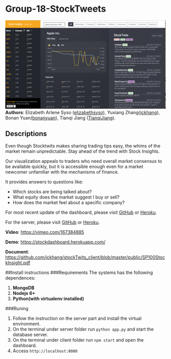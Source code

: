 # Group-18-StockTweets
![alt text](https://raw.githubusercontent.com/jckhang/stockTwits_client/master/public/screenshot.png "Screenshot")
**Authors**: Elizabeth Arlene Syso ([elizabethsyso](https://github.com/elizabethsyso)), Yuxiang Zhang([jckhang](https://github.com/jckhang)), Bonan Yuan([bonanyuan](https://github.com/bonanyuan)), Tianqi Jiang ([TianqiJiang](https://github.com/TianqiJiang)).

## Descriptions

Even though Stocktwits makes sharing trading tips easy, the whims of the market remain unpredictable. Stay ahead of the trend with Stock Insights.

Our visualization appeals to traders who need overall market consensus to be available quickly, but it is accessible enough even for a market newcomer unfamiliar with the mechanisms of finance.

It provides answers to questions like:
- Which stocks are being talked about?
- What equity does the market suggest I buy or sell?
- How does the market feel about a specific company?


For most recent update of the dashboard, please visit [GitHub](https://github.com/jckhang/stockTwits_client) or [Heroku](https://stockdashboard.herokuapp.com/).

For the server, please visit [GitHub](https://github.com/jckhang/stockTwits_server) or [Heroku](http://stocktwitsbackend.herokuapp.com/).

**Video**: https://vimeo.com/167384885

**Demo**: https://stockdashboard.herokuapp.com/

**Document**: https://github.com/jckhang/stockTwits_client/blob/master/public/SP100StockInsight.pdf

##Install instructions
###Requirements
The systems has the following dependences:

1. **MongoDB**
2. **Nodejs 6+**
3. **Python(with virtualenv installed)**

###Runing
1. Follow the instruction on the server part and install the virtual environment.
2. On the terminal under server folder run `python app.py` and start the database server.
3. On the terminal under client folder run `npm start` and open the dashboard.
4. Access `http://localhost:8080`
